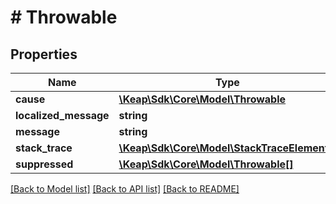 # # Throwable

## Properties

Name | Type | Description | Notes
------------ | ------------- | ------------- | -------------
**cause** | [**\Keap\Sdk\Core\Model\Throwable**](Throwable.md) |  | [optional]
**localized_message** | **string** |  | [optional]
**message** | **string** |  | [optional]
**stack_trace** | [**\Keap\Sdk\Core\Model\StackTraceElement[]**](StackTraceElement.md) |  | [optional]
**suppressed** | [**\Keap\Sdk\Core\Model\Throwable[]**](Throwable.md) |  | [optional]

[[Back to Model list]](../../README.md#models) [[Back to API list]](../../README.md#endpoints) [[Back to README]](../../README.md)
